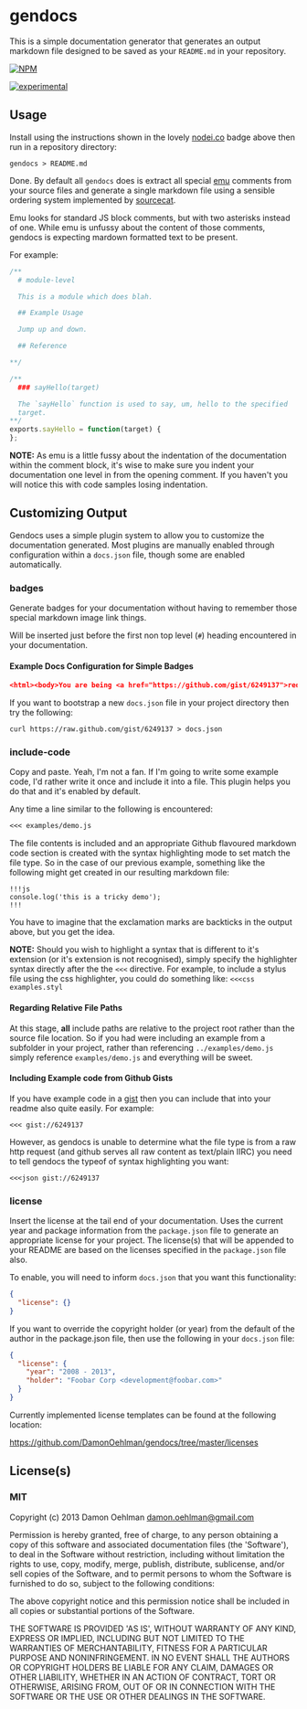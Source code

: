# gendocs

This is a simple documentation generator that generates an output markdown
file designed to be saved as your `README.md` in your repository.


[![NPM](https://nodei.co/npm/gendocs.png)](https://nodei.co/npm/gendocs/)

[![experimental](http://hughsk.github.io/stability-badges/dist/experimental.svg)](http://github.com/hughsk/stability-badges)

## Usage

Install using the instructions shown in the lovely
[nodei.co](http://nodei.co) badge above then run in a repository directory:

```
gendocs > README.md
```

Done. By default all `gendocs` does is extract all special
[emu](https://github.com/puffnfresh/emu.js) comments from your source files
and generate a single markdown file using a sensible ordering system
implemented by [sourcecat](https://github.com/DamonOehlman/sourcecat).

Emu looks for standard JS block comments, but with two asterisks instead
of one.  While emu is unfussy about the content of those comments, gendocs
is expecting mardown formatted text to be present.

For example:

```js
/**
  # module-level

  This is a module which does blah.

  ## Example Usage

  Jump up and down.

  ## Reference

**/

/**
  ### sayHello(target)

  The `sayHello` function is used to say, um, hello to the specified
  target.
**/
exports.sayHello = function(target) {
};
```

__NOTE:__ As emu is a little fussy about the indentation of the
documentation within the comment block, it's wise to make sure you indent
your documentation one level in from the opening comment. If you haven't
you will notice this with code samples losing indentation.

## Customizing Output

Gendocs uses a simple plugin system to allow you to customize the
documentation generated. Most plugins are manually enabled through
configuration within a `docs.json` file, though some are enabled
automatically.

### badges

Generate badges for your documentation without having to remember those
special markdown image link things.

Will be inserted just before the first non top level (`#`) heading
encountered in your documentation.

#### Example Docs Configuration for Simple Badges

```json
<html><body>You are being <a href="https://github.com/gist/6249137">redirected</a>.</body></html>
```

If you want to bootstrap a new `docs.json` file in your project directory
then try the following:

```
curl https://raw.github.com/gist/6249137 > docs.json
```

### include-code

Copy and paste.  Yeah, I'm not a fan.  If I'm going to write some example
code, I'd rather write it once and include it into a file.  This plugin
helps you do that and it's enabled by default.

Any time a line similar to the following is encountered:

```markdown
<<< examples/demo.js
```

The file contents is included and an appropriate Github flavoured markdown
code section is created with the syntax highlighting mode to set match
the file type.  So in the case of our previous example, something like the
following might get created in our resulting markdown file:

```
!!!js
console.log('this is a tricky demo');
!!!
```

You have to imagine that the exclamation marks are backticks in the output
above, but you get the idea.

__NOTE:__ Should you wish to highlight a syntax that is different to it's
extension (or it's extension is not recognised), simply specify the
highlighter syntax directly after the the `<<<` directive.  For example,
to include a stylus file using the css highlighter, you could do something
like: `<<<css examples.styl`

#### Regarding Relative File Paths

At this stage, **all** include paths are relative to the project root rather
than the source file location.  So if you had were including an example from
a subfolder in your project, rather than referencing `../examples/demo.js`
simply reference `examples/demo.js` and everything will be sweet.

#### Including Example code from Github Gists

If you have example code in a [gist](https://gist.github.com) then you
can include that into your readme also quite easily.  For example:

```
<<< gist://6249137
```

However, as gendocs is unable to determine what the file type is from a
raw http request (and github serves all raw content as text/plain IIRC) you
need to tell gendocs the typeof of syntax highlighting you want:

```
<<<json gist://6249137
```

### license

Insert the license at the tail end of your documentation. Uses the current
year and package information from the `package.json` file to generate an 
appropriate license for your project.  The license(s) that will be appended
to your README are based on the licenses specified in the `package.json`
file also.

To enable, you will need to inform `docs.json` that you want this
functionality:

```json
{
  "license": {}
}
```

If you want to override the copyright holder (or year) from the default of
the author in the package.json file, then use the following in your
`docs.json` file:

```json
{
  "license": {
    "year": "2008 - 2013",
    "holder": "Foobar Corp <development@foobar.com>"
  }
}
```

Currently implemented license templates can be found at the following
location:

<https://github.com/DamonOehlman/gendocs/tree/master/licenses>

## License(s)

### MIT

Copyright (c) 2013 Damon Oehlman <damon.oehlman@gmail.com>

Permission is hereby granted, free of charge, to any person obtaining
a copy of this software and associated documentation files (the
'Software'), to deal in the Software without restriction, including
without limitation the rights to use, copy, modify, merge, publish,
distribute, sublicense, and/or sell copies of the Software, and to
permit persons to whom the Software is furnished to do so, subject to
the following conditions:

The above copyright notice and this permission notice shall be
included in all copies or substantial portions of the Software.

THE SOFTWARE IS PROVIDED 'AS IS', WITHOUT WARRANTY OF ANY KIND,
EXPRESS OR IMPLIED, INCLUDING BUT NOT LIMITED TO THE WARRANTIES OF
MERCHANTABILITY, FITNESS FOR A PARTICULAR PURPOSE AND NONINFRINGEMENT.
IN NO EVENT SHALL THE AUTHORS OR COPYRIGHT HOLDERS BE LIABLE FOR ANY
CLAIM, DAMAGES OR OTHER LIABILITY, WHETHER IN AN ACTION OF CONTRACT,
TORT OR OTHERWISE, ARISING FROM, OUT OF OR IN CONNECTION WITH THE
SOFTWARE OR THE USE OR OTHER DEALINGS IN THE SOFTWARE.
